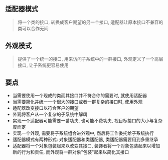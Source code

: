 ## 适配器模式
> 将一个类的接口, 转换成客户期望的另一个接口, 适配器让原本接口不兼容的类可以合作无间  

## 外观模式
> 提供了一个统一的接口, 用来访问子系统中的一群接口, 外观定义了一个高层接口, 让子系统更容易使用  

## 要点
- 当需要使用一个现成的类而其接口并不符合你的需要时, 就使用适配器
- 当需要简化并统一一个很大的接口或者一群复杂的接口时, 使用外观
- 适配器改变接口以符合客户的期望
- 外观将客户从一个复杂的子系统中解耦
- 实现一个适配器可能需要一番功夫, 也可能不费功夫, 视目标接口的大小与复杂度而定
- 实现一个外观, 需要将子系统组合进外观中, 然后将工作委托给子系统执行
- 适配器模式有两种形式: 对象适配器和类适配器, 类适配器需要用到多重继承
- 适配器将一个对象包装起来以改变其接口, 装饰者将一个对象包装起来以增加新的行为和责任, 而外观将一群对象"包装"起来以简化其接口

